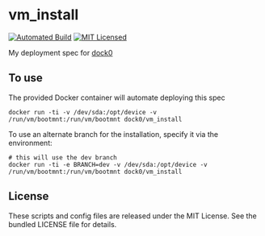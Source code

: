 vm_install
========

[![Automated Build](http://img.shields.io/badge/automated-build-green.svg)](https://registry.hub.docker.com/u/dock0/vm_install/)
[![MIT Licensed](http://img.shields.io/badge/license-MIT-green.svg)](https://tldrlegal.com/license/mit-license)


My deployment spec for [dock0](https://github.com/dock0/dock0)

## To use

The provided Docker container will automate deploying this spec

```
docker run -ti -v /dev/sda:/opt/device -v /run/vm/bootmnt:/run/vm/bootmnt dock0/vm_install
```

To use an alternate branch for the installation, specify it via the environment:

```
# this will use the dev branch
docker run -ti -e BRANCH=dev -v /dev/sda:/opt/device -v /run/vm/bootmnt:/run/vm/bootmnt dock0/vm_install
```

## License

These scripts and config files are released under the MIT License. See the bundled LICENSE file for details.

